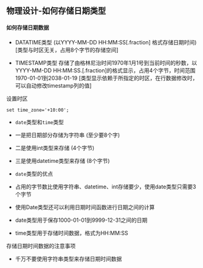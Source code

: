 ## 物理设计-如何存储日期类型

#### 如何存储日期数据

* DATATIME类型 (以YYYY-MM-DD HH:MM:SS[.fraction] 格式存储日期时间) [类型与时区无关，占用8个字节的存储空间]

* TIMESTAMP类型 存储了由格林尼治时间1970年1月1号到当前时间的秒数，以YYYY-MM-DD HH:MM:SS.[.fraction]的格式显示，占用4个字节，时间范围1970-01-01到2038-01-19 [类型显示依赖于所指定的时区，在行数据修改时，可以自动修改timestamp列的值]

设置时区

```
set time_zone='+10:00';
```

* `date`类型和`time`类型
* 一是把日期部分存储为字符串 (至少要8个字)
* 二是使用int类型来存储 (4个字节)
* 三是使用datetime类型来存储 (8个字节)

* `date`类型的优点
* 占用的字节数比使用字符串、datetime、int存储要少，使用date类型只需要3个字节
* 使用Date类型还可以利用日期时间函数进行日期之间的计算
* date类型用于保存1000-01-01到9999-12-31之间的日期
* time类型用于存储时间数据，格式为HH:MM:SS


存储日期时间数据的注意事项

* 千万不要使用字符串类型来存储日期时间数据









